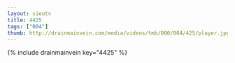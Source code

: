 ```yaml
--- 
layout: sieutv
title: 4425
tags: ["004"]
thumb: http://drainmainvein.com/media/videos/tmb/000/004/425/player.jpg
---
```

{% include drainmainvein key="4425" %} 
